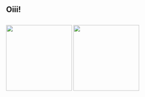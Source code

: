 ## Oiii!
 <div>

  
  ##
<div>
<a>
  <img height="180em" src="https://github-readme-stats.vercel.app/api?username=higorcos&theme=dark&show_icons=true" />
</a>
 <a>
  <img height="180em" src="https://github-readme-stats.vercel.app/api/top-langs/?username=higorcos&langs_count=10&layout=compact&theme=dark" />
</a>
 </div>
</div>
